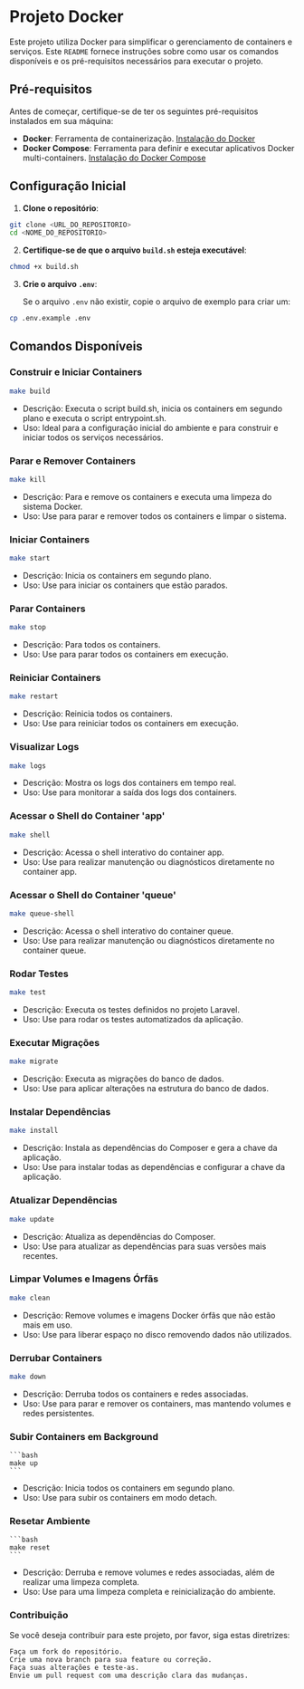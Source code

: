# Projeto Docker

Este projeto utiliza Docker para simplificar o gerenciamento de containers e serviços. Este `README` fornece instruções sobre como usar os comandos disponíveis e os pré-requisitos necessários para executar o projeto.

## Pré-requisitos

Antes de começar, certifique-se de ter os seguintes pré-requisitos instalados em sua máquina:

- **Docker**: Ferramenta de containerização. [Instalação do Docker](https://docs.docker.com/get-docker/)
- **Docker Compose**: Ferramenta para definir e executar aplicativos Docker multi-containers. [Instalação do Docker Compose](https://docs.docker.com/compose/install/)

## Configuração Inicial

1. **Clone o repositório**:

```bash
git clone <URL_DO_REPOSITORIO>
cd <NOME_DO_REPOSITORIO>
```

2. **Certifique-se de que o arquivo `build.sh` esteja executável**:

```bash
chmod +x build.sh
```

3. **Crie o arquivo `.env`**:

    Se o arquivo `.env` não existir, copie o arquivo de exemplo para criar um:

```bash
cp .env.example .env
```

## Comandos Disponíveis

### Construir e Iniciar Containers

```bash
make build
```
- Descrição: Executa o script build.sh, inicia os containers em segundo plano e executa o script entrypoint.sh.
- Uso: Ideal para a configuração inicial do ambiente e para construir e iniciar todos os serviços necessários.

### Parar e Remover Containers

```bash
make kill
```
- Descrição: Para e remove os containers e executa uma limpeza do sistema Docker.
- Uso: Use para parar e remover todos os containers e limpar o sistema.

### Iniciar Containers

```bash
make start
```
- Descrição: Inicia os containers em segundo plano.
- Uso: Use para iniciar os containers que estão parados.

### Parar Containers

```bash
make stop
```
- Descrição: Para todos os containers.
- Uso: Use para parar todos os containers em execução.

### Reiniciar Containers

```bash
make restart
```
- Descrição: Reinicia todos os containers.
- Uso: Use para reiniciar todos os containers em execução.

### Visualizar Logs

```bash
make logs
```
- Descrição: Mostra os logs dos containers em tempo real.
- Uso: Use para monitorar a saída dos logs dos containers.

### Acessar o Shell do Container 'app'

```bash
make shell
```
- Descrição: Acessa o shell interativo do container app.
- Uso: Use para realizar manutenção ou diagnósticos diretamente no container app.

### Acessar o Shell do Container 'queue'

```bash
make queue-shell
```
- Descrição: Acessa o shell interativo do container queue.
- Uso: Use para realizar manutenção ou diagnósticos diretamente no container queue.

### Rodar Testes

```bash
make test
```
- Descrição: Executa os testes definidos no projeto Laravel.
- Uso: Use para rodar os testes automatizados da aplicação.

### Executar Migrações

```bash
make migrate
```
- Descrição: Executa as migrações do banco de dados.
- Uso: Use para aplicar alterações na estrutura do banco de dados.

### Instalar Dependências

```bash
make install
```
- Descrição: Instala as dependências do Composer e gera a chave da aplicação.
- Uso: Use para instalar todas as dependências e configurar a chave da aplicação.

### Atualizar Dependências

```bash
make update
```
- Descrição: Atualiza as dependências do Composer.
- Uso: Use para atualizar as dependências para suas versões mais recentes.

### Limpar Volumes e Imagens Órfãs

```bash
make clean
```
- Descrição: Remove volumes e imagens Docker órfãs que não estão mais em uso.
- Uso: Use para liberar espaço no disco removendo dados não utilizados.

### Derrubar Containers

```bash
make down
```
- Descrição: Derruba todos os containers e redes associadas.
- Uso: Use para parar e remover os containers, mas mantendo volumes e redes persistentes.

### Subir Containers em Background

    ```bash
    make up
    ```
- Descrição: Inicia todos os containers em segundo plano.
- Uso: Use para subir os containers em modo detach.

### Resetar Ambiente

    ```bash
    make reset
    ```
- Descrição: Derruba e remove volumes e redes associadas, além de realizar uma limpeza completa.
- Uso: Use para uma limpeza completa e reinicialização do ambiente.

### Contribuição

Se você deseja contribuir para este projeto, por favor, siga estas diretrizes:

    Faça um fork do repositório.
    Crie uma nova branch para sua feature ou correção.
    Faça suas alterações e teste-as.
    Envie um pull request com uma descrição clara das mudanças.